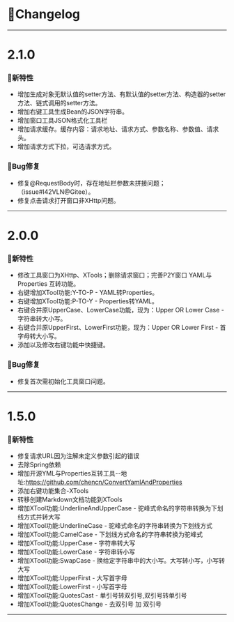 
# 🚀Changelog

-------------------------------------------------------------------------------------------------------------

# 2.1.0

### 🐣新特性
* 增加生成对象无默认值的setter方法、有默认值的setter方法、构造器的setter方法、链式调用的setter方法。
* 增加右键工具生成Bean的JSON字符串。
* 增加窗口工具JSON格式化工具栏
* 增加请求缓存。缓存内容：请求地址、请求方式、参数名称、参数值、请求头。
* 增加请求方式下拉，可选请求方式。
### 🐞Bug修复
* 修复@RequestBody时，存在地址栏参数未拼接问题；（issue#I42VLN@Gitee）。
* 修复点击请求打开窗口非XHttp问题。

-------------------------------------------------------------------------------------------------------------

# 2.0.0

### 🐣新特性
* 修改工具窗口为XHttp、XTools；删除请求窗口；完善P2Y窗口 YAML与Properties 互转功能。
* 右键增加XTool功能:Y-TO-P - YAML转Properties。
* 右键增加XTool功能:P-TO-Y - Properties转YAML。
* 右键合并原UpperCase、LowerCase功能，现为：Upper OR Lower Case - 字符串转大小写。
* 右键合并原UpperFirst、LowerFirst功能，现为：Upper OR Lower First - 首字母转大小写。
* 添加以及修改右键功能中快捷键。
### 🐞Bug修复
* 修复首次需初始化工具窗口问题。

-------------------------------------------------------------------------------------------------------------

# 1.5.0

### 🐣新特性
* 修复请求URL因为注解未定义参数引起的错误
* 去除Spring依赖
* 增加开源YML与Properties互转工具--地址:<a href="https://github.com/chencn/ConvertYamlAndProperties">https://github.com/chencn/ConvertYamlAndProperties</a>
* 添加右键功能集合-XTools
* 转移创建Markdown文档功能到XTools
* 增加XTool功能:UnderlineAndUpperCase - 驼峰式命名的字符串转换为下划线方式并转大写
* 增加XTool功能:UnderlineCase - 驼峰式命名的字符串转换为下划线方式
* 增加XTool功能:CamelCase - 下划线方式命名的字符串转换为驼峰式
* 增加XTool功能:UpperCase - 字符串转大写
* 增加XTool功能:LowerCase - 字符串转小写
* 增加XTool功能:SwapCase - 换给定字符串中的大小写。大写转小写，小写转大写
* 增加XTool功能:UpperFirst - 大写首字母
* 增加XTool功能:LowerFirst - 小写首字母
* 增加XTool功能:QuotesCast - 单引号转双引号,双引号转单引号
* 增加XTool功能:QuotesChange - 去双引号 加 双引号

-------------------------------------------------------------------------------------------------------------

